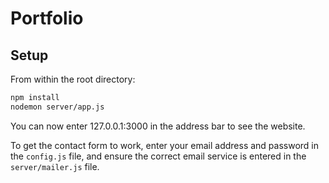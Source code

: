 # Portfolio 

## Setup
From within the root directory:

```sh
npm install
nodemon server/app.js
```

You can now enter 127.0.0.1:3000 in the address bar to see the website.

To get the contact form to work, enter your email address and password in the `config.js` file, and ensure the correct email service is entered in the `server/mailer.js` file.
